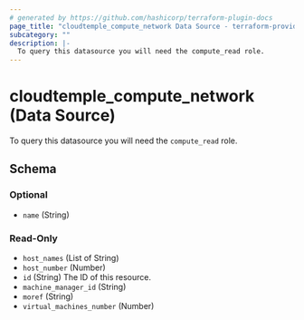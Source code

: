 ```yaml
---
# generated by https://github.com/hashicorp/terraform-plugin-docs
page_title: "cloudtemple_compute_network Data Source - terraform-provider-cloudtemple"
subcategory: ""
description: |-
  To query this datasource you will need the compute_read role.
---
```


# cloudtemple_compute_network (Data Source)

To query this datasource you will need the `compute_read` role.



<!-- schema generated by tfplugindocs -->
## Schema

### Optional

- `name` (String)

### Read-Only

- `host_names` (List of String)
- `host_number` (Number)
- `id` (String) The ID of this resource.
- `machine_manager_id` (String)
- `moref` (String)
- `virtual_machines_number` (Number)


